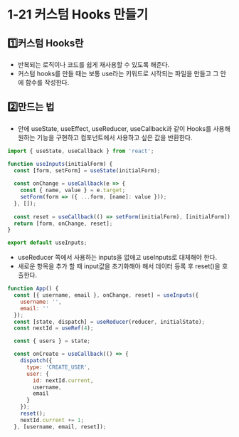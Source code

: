# 1-21 커스텀 Hooks 만들기

## 1️⃣커스텀 Hooks란

+ 반복되는 로직이나 코드를 쉽게 재사용할 수 있도록 해준다.
+ 커스텀 hooks를 만들 때는 보통 use라는 키워드로 시작되는 파일을 만들고 그 안에 함수를 작성한다.



## 2️⃣만드는 법

+ 안에 useState, useEffect, useReducer, useCallback과 같이 Hooks를 사용해 원하는 기능을 구현하고 컴포넌트에서 사용하고 싶은 값을 반환한다.

```javascript
import { useState, useCallback } from 'react';

function useInputs(initialForm) {
  const [form, setForm] = useState(initialForm);
  
  const onChange = useCallback(e => {
    const { name, value } = e.target;
    setForm(form => ({ ...form, [name]: value }));
  }, []);
    
  const reset = useCallback(() => setForm(initialForm), [initialForm]);
  return [form, onChange, reset];
}

export default useInputs;
```

+ useReducer 쪽에서 사용하는 inputs을 없애고 useInputs로 대체해야 한다.
+ 새로운 항목을 추가 할 때 input값을 초기화해야 해서 데이터 등록 후 reset()을 호출한다.

```javascript
function App() {
  const [{ username, email }, onChange, reset] = useInputs({
    username: '',
    email: ''
  });
  const [state, dispatch] = useReducer(reducer, initialState);
  const nextId = useRef(4);

  const { users } = state;

  const onCreate = useCallback(() => {
    dispatch({
      type: 'CREATE_USER',
      user: {
        id: nextId.current,
        username,
        email
      }
    });
    reset();
    nextId.current += 1;
  }, [username, email, reset]);
```

